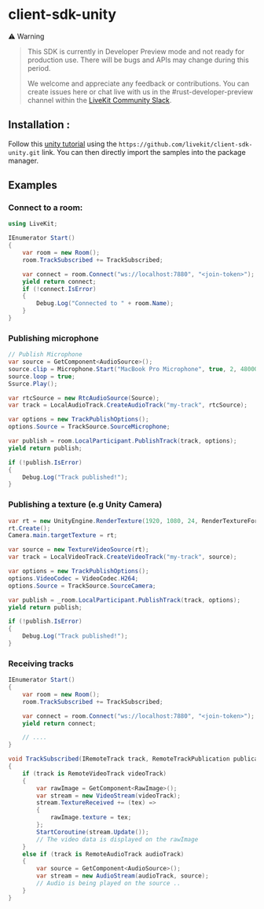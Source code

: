 # client-sdk-unity
⚠️ Warning

> This SDK is currently in Developer Preview mode and not ready for production use. There will be bugs and APIs may change during this period.
>
> We welcome and appreciate any feedback or contributions. You can create issues here or chat live with us in the #rust-developer-preview channel within the [LiveKit Community Slack](https://livekit.io/join-slack).

## Installation :
Follow this [unity tutorial](https://docs.unity3d.com/Manual/upm-ui-giturl.html) using the `https://github.com/livekit/client-sdk-unity.git` link.
You can then directly import the samples into the package manager.

## Examples

### Connect to a room:
```cs 
using LiveKit;

IEnumerator Start()
{
    var room = new Room();
    room.TrackSubscribed += TrackSubscribed;

    var connect = room.Connect("ws://localhost:7880", "<join-token>");
    yield return connect;
    if (!connect.IsError) 
    {
        Debug.Log("Connected to " + room.Name);
    }
}
```

### Publishing microphone 
```cs 
// Publish Microphone
var source = GetComponent<AudioSource>();
source.clip = Microphone.Start("MacBook Pro Microphone", true, 2, 48000);
source.loop = true;
Ssurce.Play();

var rtcSource = new RtcAudioSource(Source);
var track = LocalAudioTrack.CreateAudioTrack("my-track", rtcSource);

var options = new TrackPublishOptions();
options.Source = TrackSource.SourceMicrophone;

var publish = room.LocalParticipant.PublishTrack(track, options);
yield return publish;

if (!publish.IsError) 
{
    Debug.Log("Track published!");
}
```

### Publishing a texture (e.g Unity Camera)
```cs
var rt = new UnityEngine.RenderTexture(1920, 1080, 24, RenderTextureFormat.ARGB32);
rt.Create();
Camera.main.targetTexture = rt;

var source = new TextureVideoSource(rt);
var track = LocalVideoTrack.CreateVideoTrack("my-track", source);

var options = new TrackPublishOptions();
options.VideoCodec = VideoCodec.H264;
options.Source = TrackSource.SourceCamera;

var publish = _room.LocalParticipant.PublishTrack(track, options);
yield return publish;

if (!publish.IsError) 
{
    Debug.Log("Track published!");
}
```

### Receiving tracks 
```cs
IEnumerator Start()
{
    var room = new Room();
    room.TrackSubscribed += TrackSubscribed;

    var connect = room.Connect("ws://localhost:7880", "<join-token>");
    yield return connect;

    // ....
}

void TrackSubscribed(IRemoteTrack track, RemoteTrackPublication publication, RemoteParticipant participant)
{
    if (track is RemoteVideoTrack videoTrack)
    {
        var rawImage = GetComponent<RawImage>();
        var stream = new VideoStream(videoTrack);
        stream.TextureReceived += (tex) =>
        {
            rawImage.texture = tex;
        };
        StartCoroutine(stream.Update());
        // The video data is displayed on the rawImage
    }
    else if (track is RemoteAudioTrack audioTrack)
    {
        var source = GetComponent<AudioSource>();
        var stream = new AudioStream(audioTrack, source);
        // Audio is being played on the source ..
    }
}
```
